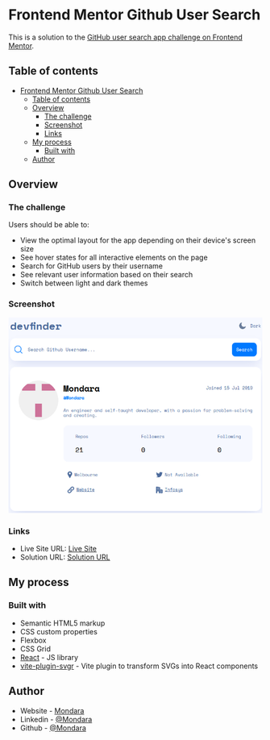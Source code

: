 # Frontend Mentor Github User Search

This is a solution to the [GitHub user search app challenge on Frontend Mentor](https://www.frontendmentor.io/challenges/github-user-search-app-Q09YOgaH6).

## Table of contents

- [Frontend Mentor Github User Search](#frontend-mentor-github-user-search)
  - [Table of contents](#table-of-contents)
  - [Overview](#overview)
    - [The challenge](#the-challenge)
    - [Screenshot](#screenshot)
    - [Links](#links)
  - [My process](#my-process)
    - [Built with](#built-with)
  - [Author](#author)

## Overview

### The challenge

Users should be able to:

- View the optimal layout for the app depending on their device's screen size
- See hover states for all interactive elements on the page
- Search for GitHub users by their username
- See relevant user information based on their search
- Switch between light and dark themes

### Screenshot

![](./Screenshot.png)

### Links

- Live Site URL: [Live Site](https://github-user-search-mt.netlify.app/)
- Solution URL: [Solution URL](https://your-solution-url.comhttps://www.frontendmentor.io/challenges/github-user-search-app-Q09YOgaH6/hub)

## My process

### Built with

- Semantic HTML5 markup
- CSS custom properties
- Flexbox
- CSS Grid
- [React](https://reactjs.org/) - JS library
- [vite-plugin-svgr](https://github.com/pd4d10/vite-plugin-svgr) - Vite plugin to transform SVGs into React components
  
## Author

- Website - [Mondara](https://mondarathotage.com/)
- Linkedin - [@Mondara](https://www.linkedin.com/in/mondara-thotage/)
- Github - [@Mondara](https://github.com/Mondara)



